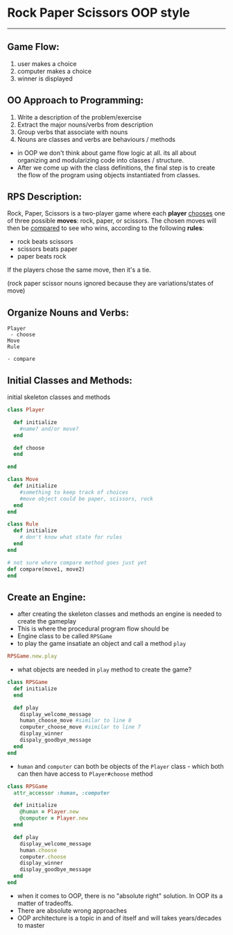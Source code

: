 # Rock Paper Scissors OOP style

---

## Game Flow:

1. user makes a choice
2. computer makes a choice
3. winner is displayed

## OO Approach to Programming:

1.  Write a description of the problem/exercise
2. Extract the major nouns/verbs from description
3. Group verbs that associate with nouns
4. Nouns are classes and verbs are behaviours / methods

- in OOP we don't think about game flow logic at all. its all about organizing and modularizing code into classes / structure. 
- After we come up with the class definitions, the final step is to create the flow of the program using objects instantiated from classes.   

## RPS Description:

Rock, Paper, Scissors is a two-player game where each **player** <u>chooses</u>
one of three possible **moves**: rock, paper, or scissors. The chosen moves
will then be <u>compared</u> to see who wins, according to the following **rules**:

- rock beats scissors 
- scissors beats paper
- paper beats rock

If the players chose the same move, then it's a tie.

(rock paper scissor nouns ignored because they are variations/states of move)

## Organize Nouns and Verbs:

```
Player
 - choose
Move
Rule

- compare
```

## Initial Classes and Methods:

initial skeleton classes and methods

```ruby
class Player

  def initialize
    #name? and/or move?
  end

  def choose
  end

end

class Move
  def initialize
    #something to keep track of choices
    #move object could be paper, scissors, rock
  end
end

class Rule
  def initialize
    # don't know what state for rules
  end
end

# not sure where compare method goes just yet
def compare(move1, move2)
end
```

## Create an Engine:

- after creating the skeleton classes and methods an engine is needed to create the gameplay
- This is where the procedural program flow should be
- Engine class to be called `RPSGame`
- to play the game insatiate an object and call a method `play` 

```ruby
RPSGame.new.play
```

- what objects are needed in `play` method to create the game?

```ruby
class RPSGame
  def initialize
  end

  def play
    display_welcome_message
    human_choose_move #similar to line 8
    computer_choose_move #similar to line 7
    display_winner
    dispaly_goodbye_message
  end
end
```

- `human` and `computer` can both be objects of the `Player` class - which both can then have access to `Player#choose` method

```ruby
class RPSGame
  attr_accessor :human, :computer

  def initialize
    @human = Player.new
    @computer = Player.new
  end

  def play
    display_welcome_message
    human.choose
    computer.choose
    display_winner
    display_goodbye_message
  end
end
```

- when it comes to OOP, there is no "absolute right" solution. In OOP its a matter of tradeoffs.
- There are absolute wrong approaches 
- OOP architecture is a topic in and of itself and will takes years/decades to master  